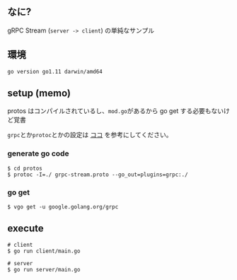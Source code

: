 ## なに?
gRPC Stream (`server -> client`) の単純なサンプル

## 環境

`go version go1.11 darwin/amd64`

## setup (memo)
protos はコンパイルされているし、`mod.go`があるから go get する必要もないけど覚書

`grpc`とか`protoc`とかの設定は [ココ](https://budougumi0617.github.io/2018/01/01/hello-grpc-go/) を参考にしてください。


### generate go code

```
$ cd protos
$ protoc -I=./ grpc-stream.proto --go_out=plugins=grpc:./
```

### go get 

```
$ vgo get -u google.golang.org/grpc 
```


## execute

```
# client
$ go run client/main.go

# server
$ go run server/main.go
```
